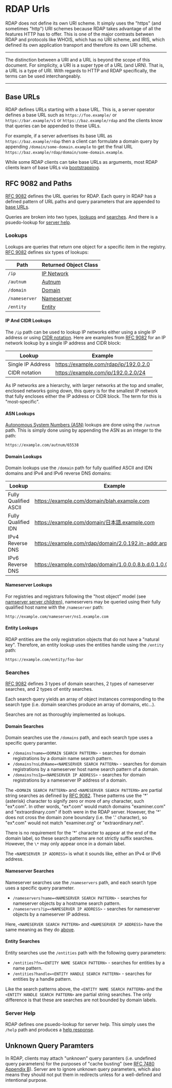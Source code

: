 # RDAP Urls

RDAP does not define its own URI scheme. It simply uses the "https" (and sometimes "http") URI schemes because
RDAP takes advantage of all the features HTTP has to offer. This is one of the major contrasts between RDAP and
protocols like WHOIS, which has no URI scheme, and IRIS, which defined its own application transport and therefore
its own URI scheme.

---

The distinction between a URI and a URL is beyond the scope of this document. For simplicity, a URI is a super type
of a URL (and URN). That is, a URL is a type of URI. With regards to HTTP and RDAP specifically, the terms can be
used interchangeably.

---

## Base URLs

RDAP defines URLs starting with a base URL. This is, a server operator defines a base URL such as
`https://foo.example/` or `https://bar.example/v1` or `https://baz.example/rdap` and the clients know
that queries can be appended to these URLs.

For example, if a server advertises its base URL as `https://baz.example/rdap` then a client can formulate
a domain query by appending `/domain/some-domain.example` to get the final URL `https://baz.example/rdap/domain/some-domain.example`.

While some RDAP clients can take base URLs as arguments, most RDAP clients learn of base URLs via
[bootstrapping](../bootstrapping/index.md).

## RFC 9082 and Paths

[RFC 9082](https://datatracker.ietf.org/doc/html/rfc9082) defines the URL queries for RDAP. Each query in RDAP has a defined
pattern of URL paths and query parameters that are appended to [base URLs](#base-urls).

Queries are broken into two types, [lookups](#lookups) and [searches](#searches). And there is a psuedo-lookup for [server help](#server-help).

### Lookups

Lookups are queries that return one object for a specific item in the registry.
[RFC 9082](https://datatracker.ietf.org/doc/html/rfc9082) defines six types of lookups:

| Path          | Returned Object Class                      |
| ------------- | ------------------------------------------ |
| `/ip`         | [IP Network](object_classes.md#ip-network) |
| `/autnum`     | [Autnum](object_classes.md#autnum)         |
| `/domain`     | [Domain](object_classes.med#domain)        |
| `/nameserver` | [Nameserver](object_classes.md#nameserver) |
| `/entity`     | [Entity](object_classes.md#entity)         |

#### IP And CIDR Lookups

The `/ip` path can be used to lookup IP networks either using a single IP address or using [CIDR notation](https://datatracker.ietf.org/doc/html/rfc4632).
Here are examples from [RFC 9082](https://datatracker.ietf.org/doc/html/rfc9082#name-ip-network-path-segment-spe) for an IP network
lookup by a single IP address and CIDR block:

| Lookup            | Example                               |
| ----------------- | ------------------------------------- |
| Single IP Address | https://example.com/rdap/ip/192.0.2.0 |
| CIDR notation     | https://example.com/ip/192.0.2.0/24   |

As IP networks are a hierarchy, with larger networks at the top and smaller, enclosed networks going down, this query is for the
smallest IP network that fully encloses either the IP address or CIDR block. The term for this is "most-specific".

#### ASN Lookups

[Autonomous System Numbers (ASN)](https://datatracker.ietf.org/doc/html/rfc1930) lookups are done using the `/autnum` path. This
is simply done using by appending the ASN as an integer to the path:

~~~
https://example.com/autnum/65538
~~~

#### Domain Lookups

Domain lookups use the `/domain` path for fully qualified ASCII and IDN domains and IPv4 and IPv6 reverse DNS domains:

| Lookup                | Example                                                          |
| --------------------- | ---------------------------------------------------------------- |
| Fully Qualified ASCII | https://example.com/domain/blah.example.com                      |
| Fully Qualified IDN   | https://example.com/domain/日本語.example.com                    |
| IPv4 Reverse DNS      | https://example.com/rdap/domain/2.0.192.in-addr.arpa             |
| IPv6 Reverse DNS      | https://example.com/rdap/domain/1.0.0.0.8.b.d.0.1.0.0.2.ip6.arpa |

#### Nameserver Lookups

For registries and registrars following the "host object" model (see [namserver server children](object_classes.html#nameserver-children)), nameservers
may be queried using their fully qualified host name with the `/nameserver` path:

~~~
http://example.com/nameserver/ns1.example.com
~~~

#### Entity Lookups

RDAP entities are the only registration objects that do not have a "natural key". Therefore, an entity
lookup uses the entities handle using the `/entity` path:

~~~
https://example.com/entity/foo-bar
~~~

### Searches

[RFC 9082](https://datatracker.ietf.org/doc/html/rfc9082#name-search-path-segment-specifi) defines 3 types of domain searches,
2 types of nameserver searches, and 2 types of entity searches.

Each search query yields an array of object instances corresponding to the search type (i.e. domain searches produce an
array of domains, etc...).

Searches are not as thoroughly implemented as lookups.

#### Domain Searches

Domain searches use the `/domains` path, and each search type uses a specific query paramter.

* `/domains?name=<DOMAIN SEARCH PATTERN>` - searches for domain registrations by a domain name search pattern.
* `/domains?nsLdhName=<NAMESERVER SEARCH PATTERN>` - searches for domain registrations by a nameserver host name search pattern of a domain.
* `/domains?nsIp=<NAMESERVER IP ADDRESS>` - searches for domain registrations by a nameserver IP address of a domain.

The `<DOMAIN SEARCH PATTERN>` and `<NAMESERVER SEARCH PATTERN>` are partial string searches as defined by 
[RFC 9082](https://datatracker.ietf.org/doc/html/rfc9082#name-partial-string-searching). These patterns use the '\*' (asterisk) character
to signify zero or more of any character, such "ex\*.com". In other words, "ex\*.com" would match domains "examiner.com" and "extraordinary.com"
if both were in the RDAP server. However, the '\*' does not cross the domain zone boundary (i.e. the '.' character), so "ex\*.com" would not
match "examiner.org" or "extraordinary.net".

There is no requirement for the '\*' character to appear at the end of the domain label, so these search patterns are not strictly suffix
searches. However, the `\*` may only appear once in a domain label.

The `<NAMESERVER IP ADDRESS>` is what it sounds like, either an IPv4 or IPv6 address.

#### Nameserver Searches

Nameserver searches use the `/nameservers` path, and each search type uses a specific query parameter.

* `/nameservers?name=<NAMESERVER SEARCH PATTERN>` - searches for nameserver objects by a hostname search pattern.
* `/nameservers?ip=<NAMESERVER IP ADDRESS>` - searches for nameserver objects by a nameserver IP address.

Here, `<NAMESERVER SEARCH PATTERN>` and `<NAMESERVER IP ADDRESS>` have the same meaning as they do [above](#domain-searches).

#### Entity Searches

Entity searches use the `/entities` path with the following query parameters:

* `/entities?fn=<ENTITY NAME SEARCH PATTERN>` - searches for entities by a name pattern.
* `/entities?handle=<ENTITY HANDLE SEARCH PATTERN>` - searches for entities by a handle pattern.

Like the search patterns above, the `<ENTITY NAME SEARCH PATTERN>` and the `<ENTITY HANDLE SEARCH PATTERN>` are partial string
searches. The only difference is that these are searches are not bounded by domain labels.

### Server Help

RDAP defines one psuedo-lookup for server help. This simply uses the `/help` path and produces a [help response](server_help.md).

## Unknown Query Paramters

In RDAP, clients may attach "unknown" query paramters (i.e. undefined query parameters) for the purposes of "cache busting"
(see [RFC 7480 Appendix B](https://datatracker.ietf.org/doc/html/rfc7480#appendix-B)). Server are to ignore unknown query
parameters, which also means they should not put them in redirects unless for a well-defined and intentional purpose.
